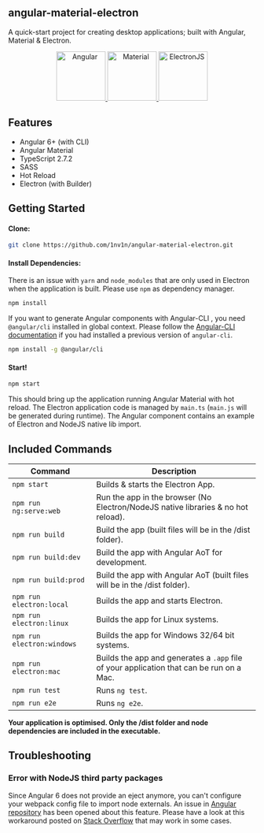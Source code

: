 ## angular-material-electron

A quick-start project for creating desktop applications; built with Angular, Material & Electron.

<p align="center">
 <a href="https://angular.io/">
  <img src="https://raw.githubusercontent.com/1nv1n/angular-material-electron/master/resources/logo/angular-logo.svg?sanitize=true" alt="Angular" height="100" width="100" />
 </a>
 <a href="https://material.angular.io/">
  <img src="https://raw.githubusercontent.com/1nv1n/angular-material-electron/master/resources/logo/material-logo.svg?sanitize=true" alt="Material" height="100" width="100" />
 </a>
 <a href="https://electronjs.org/">
  <img src="https://raw.githubusercontent.com/1nv1n/angular-material-electron/master/resources/logo/electron-logo.svg?sanitize=true" alt="ElectronJS" height="100" width="100" />
 </a>
</p>

## Features

- Angular 6+ (with CLI)
- Angular Material
- TypeScript 2.7.2
- SASS
- Hot Reload
- Electron (with Builder)

## Getting Started

#### Clone:

```bash
git clone https://github.com/1nv1n/angular-material-electron.git
```

#### Install Dependencies:

There is an issue with `yarn` and `node_modules` that are only used in Electron when the application is built. Please use `npm` as dependency manager.

```bash
npm install
```

If you want to generate Angular components with Angular-CLI , you need `@angular/cli` installed in global context.
Please follow the [Angular-CLI documentation](https://github.com/angular/angular-cli) if you had installed a previous version of `angular-cli`.

```bash
npm install -g @angular/cli
```

#### Start!

```bash
npm start
```

This should bring up the application running Angular Material with hot reload.
The Electron application code is managed by `main.ts` (`main.js` will be generated during runtime).
The Angular component contains an example of Electron and NodeJS native lib import.

## Included Commands

| Command                    | Description                                                                              |
| -------------------------- | ---------------------------------------------------------------------------------------- |
| `npm start`                | Builds & starts the Electron App.                                                        |
| `npm run ng:serve:web`     | Run the app in the browser (No Electron/NodeJS native libraries & no hot reload).        |
| `npm run build`            | Build the app (built files will be in the /dist folder).                                 |
| `npm run build:dev`        | Build the app with Angular AoT for development.                                          |
| `npm run build:prod`       | Build the app with Angular AoT (built files will be in the /dist folder).                |
| `npm run electron:local`   | Builds the app and starts Electron.                                                      |
| `npm run electron:linux`   | Builds the app for Linux systems.                                                        |
| `npm run electron:windows` | Builds the app for Windows 32/64 bit systems.                                            |
| `npm run electron:mac`     | Builds the app and generates a `.app` file of your application that can be run on a Mac. |
| `npm run test`             | Runs `ng test`.                                                                          |
| `npm run e2e`              | Runs `ng e2e`.                                                                           |

**Your application is optimised. Only the /dist folder and node dependencies are included in the executable.**

## Troubleshooting

### Error with NodeJS third party packages

Since Angular 6 does not provide an eject anymore, you can't configure your webpack config file to import node externals.
An issue in [Angular repository](https://github.com/angular/angular-cli/issues/10681) has been opened about this feature.
Please have a look at this workaround posted on [Stack Overflow](https://stackoverflow.com/questions/50234196/after-updating-from-angular-5-to-6-i-keep-getting-the-error-cant-resolve-timer) that may work in some cases.
